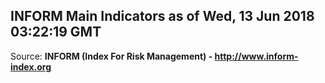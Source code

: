 ## INFORM Main Indicators as of Wed, 13 Jun 2018 03:22:19 GMT

Source: **INFORM (Index For Risk Management) - http://www.inform-index.org**